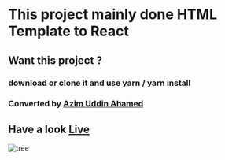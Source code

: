 # This project mainly done HTML Template to React

## Want this project ?

### download or clone it and use yarn / yarn install

### Converted by [Azim Uddin Ahamed](https://azimuahamed.netlify.app)
## Have a look [Live](https://moon-firm.netlify.app/)
![tree](https://i.ibb.co/J3f4q2M/Untitled-Diagram.png)
